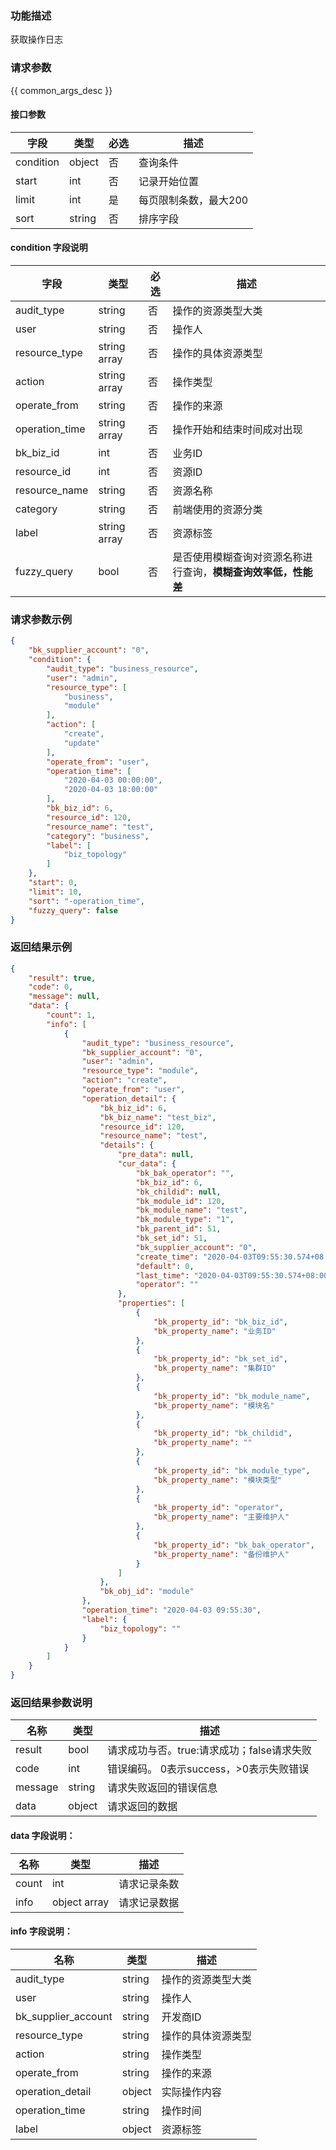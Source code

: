 ### 功能描述

获取操作日志

### 请求参数

{{ common_args_desc }}

#### 接口参数

| 字段      | 类型   | 必选 | 描述                         |
| --------- | ------ | ---- | ---------------------------- |
| condition | object | 否   | 查询条件                     |
| start     | int    | 否   | 记录开始位置                 |
| limit     | int    | 是   | 每页限制条数，最大200 |
| sort      | string | 否   | 排序字段                     |

#### condition 字段说明

| 字段           | 类型         | 必选 | 描述                       |
| -------------- | ------------ | ---- | -------------------------- |
| audit_type     | string       | 否   | 操作的资源类型大类         |
| user           | string       | 否   | 操作人                     |
| resource_type  | string array | 否   | 操作的具体资源类型         |
| action         | string array | 否   | 操作类型                   |
| operate_from   | string       | 否   | 操作的来源                 |
| operation_time | string array | 否   | 操作开始和结束时间成对出现 |
| bk_biz_id      | int          | 否   | 业务ID                     |
| resource_id    | int          | 否   | 资源ID                     |
| resource_name  | string       | 否   | 资源名称                   |
| category       | string       | 否   | 前端使用的资源分类         |
| label          | string array | 否   | 资源标签                   |
| fuzzy_query    | bool         | 否   | 是否使用模糊查询对资源名称进行查询，**模糊查询效率低，性能差** |


### 请求参数示例

```json
{
    "bk_supplier_account": "0",
    "condition": {
        "audit_type": "business_resource",
        "user": "admin",
        "resource_type": [
            "business",
            "module"
        ],
        "action": [
            "create",
            "update"
        ],
        "operate_from": "user",
        "operation_time": [
            "2020-04-03 00:00:00",
            "2020-04-03 18:00:00"
        ],
        "bk_biz_id": 6,
        "resource_id": 120,
        "resource_name": "test",
        "category": "business",
        "label": [
            "biz_topology"
        ]
    },
    "start": 0,
    "limit": 10,
    "sort": "-operation_time",
    "fuzzy_query": false
}
```

### 返回结果示例

```json
{
    "result": true,
    "code": 0,
    "message": null,
    "data": {
        "count": 1,
        "info": [
            {
                "audit_type": "business_resource",
                "bk_supplier_account": "0",
                "user": "admin",
                "resource_type": "module",
                "action": "create",
                "operate_from": "user",
                "operation_detail": {
                    "bk_biz_id": 6,
                    "bk_biz_name": "test_biz",
                    "resource_id": 120,
                    "resource_name": "test",
                    "details": {
                        "pre_data": null,
                        "cur_data": {
                            "bk_bak_operator": "",
                            "bk_biz_id": 6,
                            "bk_childid": null,
                            "bk_module_id": 120,
                            "bk_module_name": "test",
                            "bk_module_type": "1",
                            "bk_parent_id": 51,
                            "bk_set_id": 51,
                            "bk_supplier_account": "0",
                            "create_time": "2020-04-03T09:55:30.574+08:00",
                            "default": 0,
                            "last_time": "2020-04-03T09:55:30.574+08:00",
                            "operator": ""
                        },
                        "properties": [
                            {
                                "bk_property_id": "bk_biz_id",
                                "bk_property_name": "业务ID"
                            },
                            {
                                "bk_property_id": "bk_set_id",
                                "bk_property_name": "集群ID"
                            },
                            {
                                "bk_property_id": "bk_module_name",
                                "bk_property_name": "模块名"
                            },
                            {
                                "bk_property_id": "bk_childid",
                                "bk_property_name": ""
                            },
                            {
                                "bk_property_id": "bk_module_type",
                                "bk_property_name": "模块类型"
                            },
                            {
                                "bk_property_id": "operator",
                                "bk_property_name": "主要维护人"
                            },
                            {
                                "bk_property_id": "bk_bak_operator",
                                "bk_property_name": "备份维护人"
                            }
                        ]
                    },
                    "bk_obj_id": "module"
                },
                "operation_time": "2020-04-03 09:55:30",
                "label": {
                    "biz_topology": ""
                }
            }
        ]
    }
}
```

### 返回结果参数说明

| 名称    | 类型   | 描述                                       |
| ------- | ------ | ------------------------------------------ |
| result  | bool   | 请求成功与否。true:请求成功；false请求失败 |
| code    | int    | 错误编码。 0表示success，>0表示失败错误    |
| message | string | 请求失败返回的错误信息                     |
| data    | object | 请求返回的数据                             |

#### data 字段说明：

| 名称  | 类型         | 描述               |
| ----- | ------------ | ------------------ |
| count | int          | 请求记录条数       |
| info  | object array | 请求记录数据       |

#### info 字段说明：

| 名称                | 类型   | 描述               |
| ------------------- | ------ | ------------------ |
| audit_type          | string | 操作的资源类型大类 |
| user                | string | 操作人             |
| bk_supplier_account | string | 开发商ID           |
| resource_type       | string | 操作的具体资源类型 |
| action              | string | 操作类型           |
| operate_from        | string | 操作的来源         |
| operation_detail    | object | 实际操作内容       |
| operation_time      | string | 操作时间           |
| label               | object | 资源标签           |